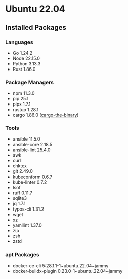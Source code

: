 # Ubuntu 22.04

## Installed Packages

### Languages

- Go 1.24.2
- Node 22.15.0
- Python 3.13.3
- Rust 1.86.0

### Package Managers

- npm 11.3.0
- pip 25.1
- pipx 1.7.1
- rustup 1.28.1
- cargo 1.86.0 ([cargo-the-binary](https://github.com/rust-lang/cargo/blob/master/src/cargo/version.rs))

### Tools

- ansible 11.5.0
- ansible-core 2.18.5
- ansible-lint 25.4.0
- awk
- curl
- chktex
- git 2.49.0
- kubeconform 0.6.7
- kube-linter 0.7.2
- lsof
- ruff 0.11.7
- sqlite3
- jq 1.7.1
- typos-cli 1.31.2
- wget
- xz
- yamllint 1.37.0
- zip
- zsh
- zstd

### apt Packages

- docker-ce-cli 5:28.1.1-1\~ubuntu.22.04\~jammy
- docker-buildx-plugin 0.23.0-1\~ubuntu.22.04\~jammy
